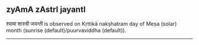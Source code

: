 ## zyAmA zAstrI jayantI

श्यामा शास्त्री जयन्ती is observed on Kṛttikā nakṣhatram day of Meṣa (solar) month (sunrise (default)/puurvaviddha (default)).


---
